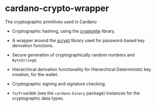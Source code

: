 # cardano-crypto-wrapper

The cryptographic primitives used in Cardano

* Cryptographic hashing, using the [cryptonite] library.

* A wrapper around the [scrypt] library used for password-based key derivation
  functions.

* Secure generation of cryptographically random numbers and `ByteString`s.

* Hierarchical derivation functionality for Hierarchical Deterministic key
  creation, for the wallet.

* Cryptographic signing and signature checking.

* `To/FromCBOR` (see the `cardano-binary` package) instances for the
  cryptographic data types.

[cryptonite]: https://hackage.haskell.org/package/cryptonite
[scrypt]: https://hackage.haskell.org/package/scrypt
